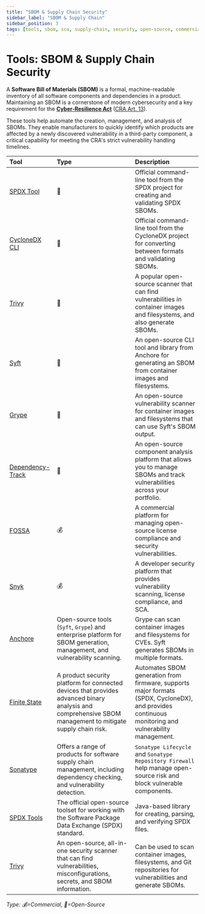 ```yaml
---
title: "SBOM & Supply Chain Security"
sidebar_label: "SBOM & Supply Chain"
sidebar_position: 3
tags: [tools, sbom, sca, supply-chain, security, open-source, commercial]
---
```

# Tools: SBOM & Supply Chain Security

A **Software Bill of Materials (SBOM)** is a formal, machine-readable inventory of all software components and dependencies in a product. Maintaining an SBOM is a cornerstone of modern cybersecurity and a key requirement for the **[Cyber-Resilience Act](../standards/cra-overview.md)** ([CRA Art. 13][cra_art13]).

These tools help automate the creation, management, and analysis of SBOMs. They enable manufacturers to quickly identify which products are affected by a newly discovered vulnerability in a third-party component, a critical capability for meeting the CRA's strict vulnerability handling timelines.

| Tool | Type | Description |
| :--- | :--- | :--- |
| [SPDX Tool](https://tools.spdx.org/app/) | 🐙 | Official command-line tool from the SPDX project for creating and validating SPDX SBOMs. |
| [CycloneDX CLI](https://github.com/CycloneDX/cyclonedx-cli) | 🐙 | Official command-line tool from the CycloneDX project for converting between formats and validating SBOMs. |
| [Trivy](https://github.com/aquasecurity/trivy) | 🐙 | A popular open-source scanner that can find vulnerabilities in container images and filesystems, and also generate SBOMs. |
| [Syft](https://github.com/anchore/syft) | 🐙 | An open-source CLI tool and library from Anchore for generating an SBOM from container images and filesystems. |
| [Grype](https://github.com/anchore/grype) | 🐙 | An open-source vulnerability scanner for container images and filesystems that can use Syft's SBOM output. |
| [Dependency-Track](https://dependencytrack.org/) | 🐙 | An open-source component analysis platform that allows you to manage SBOMs and track vulnerabilities across your portfolio. |
| [FOSSA](https://fossa.com/) | 💰 | A commercial platform for managing open-source license compliance and security vulnerabilities. |
| [Snyk](https://snyk.io/) | 💰 | A developer security platform that provides vulnerability scanning, license compliance, and SCA. |
| [Anchore](https://anchore.com/) | Open-source tools (`Syft`, `Grype`) and enterprise platform for SBOM generation, management, and vulnerability scanning. | Grype can scan container images and filesystems for CVEs. Syft generates SBOMs in multiple formats. |
| [Finite State](https://finitestate.io/) | A product security platform for connected devices that provides advanced binary analysis and comprehensive SBOM management to mitigate supply chain risk. | Automates SBOM generation from firmware, supports major formats (SPDX, CycloneDX), and provides continuous monitoring and vulnerability management. |
| [Sonatype](https://www.sonatype.com/) | Offers a range of products for software supply chain management, including dependency checking, and vulnerability detection. | `Sonatype Lifecycle` and `Sonatype Repository Firewall` help manage open-source risk and block vulnerable components. |
| [SPDX Tools](https://tools.spdx.org/) | The official open-source toolset for working with the Software Package Data Exchange (SPDX) standard. | Java-based library for creating, parsing, and verifying SPDX files. |
| [Trivy](https://github.com/aquasecurity/trivy) | An open-source, all-in-one security scanner that can find vulnerabilities, misconfigurations, secrets, and SBOM information. | Can be used to scan container images, filesystems, and Git repositories for vulnerabilities and generate SBOMs. |

<!-- vale off -->
*Type: 💰=Commercial, 🐙=Open-Source*
<!-- vale on -->

<!-- Citations -->
[cra_art13]: https://eur-lex.europa.eu/legal-content/EN/TXT/?uri=CELEX:02024R2847-20241120#art_13 "CRA Article 13 – Obligations of manufacturers"
